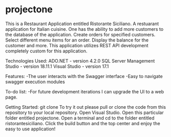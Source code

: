 # projectone
This is a Restaurant Application entitled Ristorante Siciliano. A restuarant application for Italian cuisine. 
One has the ability to add more customers to the database of the application. Create orders for specified 
customers. Select different menu items for an order. Display the balance for the customer and more. 
This application utilizes REST API development completely custom for this application. 


Technologies Used:
ADO.NET - version 4.2.0
SQL Server Management Studio - version 18.11.1
Visual Studio - version 17.1

Features:
-The user interacts with the Swagger interface
-Easy to navigate swagger execution modules

To-do list:
-For future development iterations I can upgrade the UI to a web page.

Getting Started:
git clone
To try it out please pull or clone the code from this repository to your local repository. Open Visual Studio. Open 
this particular folder entitled projectone. Open a terminal and cd to the folder entitled ristorantesiciliano.
Click the build button and the top center and enjoy the easy to use application!
